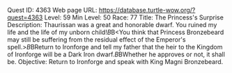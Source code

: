 Quest ID: 4363
Web page URL: https://database.turtle-wow.org/?quest=4363
Level: 59
Min Level: 50
Race: 77
Title: The Princess's Surprise
Description: Thaurissan was a great and honorable dwarf. You ruined my life and the life of my unborn child!$B$B<You think that Princess Bronzebeard may still be suffering from the residual effect of the Emperor's spell.>$B$BReturn to Ironforge and tell my father that the heir to the Kingdom of Ironforge will be a Dark Iron dwarf.$B$BWhether he approves or not, it shall be.
Objective: Return to Ironforge and speak with King Magni Bronzebeard.
